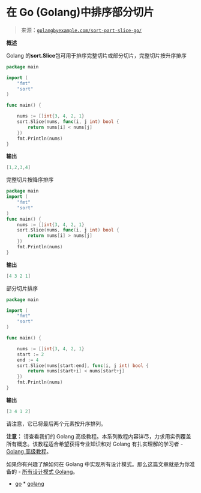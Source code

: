 <!--yml

类别：未分类

日期：2024-10-13 06:43:04

-->

# 在 Go (Golang)中排序部分切片

> 来源：[`golangbyexample.com/sort-part-slice-go/`](https://golangbyexample.com/sort-part-slice-go/)

**概述**

Golang 的**sort.Slice**包可用于排序完整切片或部分切片，完整切片按升序排序

```go
package main

import (
	"fmt"
	"sort"
)

func main() {

	nums := []int{3, 4, 2, 1}
	sort.Slice(nums, func(i, j int) bool {
		return nums[i] < nums[j]
	})
	fmt.Println(nums)
}
```

**输出**

```go
[1,2,3,4]
```

完整切片按降序排序

```go
package main
import (
    "fmt"
    "sort"
)
func main() {
    nums := []int{3, 4, 2, 1}
    sort.Slice(nums, func(i, j int) bool {
        return nums[i] > nums[j]
    })
    fmt.Println(nums)
}
```

**输出**

```go
[4 3 2 1]
```

部分切片排序

```go
package main

import (
	"fmt"
	"sort"
)

func main() {

	nums := []int{3, 4, 2, 1}
	start := 2
	end := 4
	sort.Slice(nums[start:end], func(i, j int) bool {
		return nums[start+i] < nums[start+j]
	})
	fmt.Println(nums)
}
```

**输出**

```go
[3 4 1 2]
```

请注意，它已将最后两个元素按升序排列。

**注意：** 请查看我们的 Golang 高级教程。本系列教程内容详尽，力求用实例覆盖所有概念。该教程适合希望获得专业知识和对 Golang 有扎实理解的学习者 - [Golang 高级教程](https://golangbyexample.com/golang-comprehensive-tutorial/)。

如果你有兴趣了解如何在 Golang 中实现所有设计模式。那么这篇文章就是为你准备的 - [所有设计模式 Golang](https://golangbyexample.com/all-design-patterns-golang/)。

+   [go](https://golangbyexample.com/tag/go/) * [golang](https://golangbyexample.com/tag/golang/)
